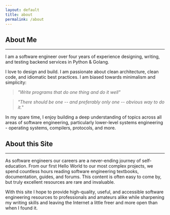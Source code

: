 ```yaml
---
layout: default
title: about
permalink: /about
---
```


## About Me

---

I am a software engineer over four years of experience designing, writing, and testing backend services in Python & Golang.

I love to design and build. I am passionate about clean architecture, clean code, and idiomatic best practices.
I am biased towards minimalism and simplicity:

> _"Write programs that do one thing and do it well"_

> _"There should be one -- and preferably only one -- obvious way to do it._"

In my spare time, I enjoy building a deep understanding of topics across all areas of software engineering, particularly lower-level systems engineering - operating systems, compilers, protocols, and more.


## About this Site

---

As software engineers our careers are a never-ending journey of self-education. From our first Hello World to our most complex projects, we spend countless hours reading software engineering textbooks, documentation, guides, and forums. This content is often easy to come by, but truly excellent resources are rare and invaluable.

With this site I hope to provide high-quality, useful, and accessible software engineering resources to professionals and amateurs alike while sharpening my writing skills and leaving the Internet a little freer and more open than when I found it.
